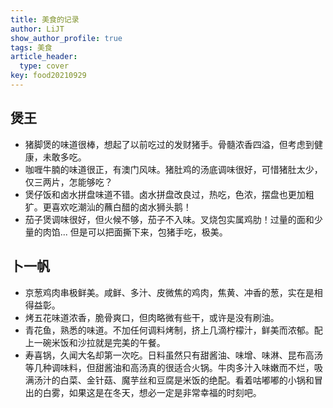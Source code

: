 ```yaml
---
title: 美食的记录
author: LiJT
show_author_profile: true
tags: 美食
article_header:
  type: cover
key: food20210929 
---
```


## 煲王
- 猪脚煲的味道很棒，想起了以前吃过的发财猪手。骨髓浓香四溢，但考虑到健康，未敢多吃。
- 咖喱牛腩的味道很正，有澳门风味。猪肚鸡的汤底调味很好，可惜猪肚太少，仅三两片，怎能够吃？
- 煲仔饭和卤水拼盘味道不错。卤水拼盘改良过，热吃，色浓，摆盘也更加粗犷。更喜欢吃潮汕的蘸白醋的卤水狮头鹅！
- 茄子煲调味很好，但火候不够，茄子不入味。叉烧包实属鸡肋！过量的面和少量的肉馅... 但是可以把面撕下来，包猪手吃，极美。

## 卜一帆
- 京葱鸡肉串极鲜美。咸鲜、多汁、皮微焦的鸡肉，焦黄、冲香的葱，实在是相得益彰。
- 烤五花味道浓香，脆骨爽口，但肉略微有些干，或许是没有刷油。
- 青花鱼，熟悉的味道。不加任何调料烤制，挤上几滴柠檬汁，鲜美而浓郁。配上一碗米饭和沙拉就是完美的午餐。
- 寿喜锅，久闻大名却第一次吃。日料虽然只有甜酱油、味增、味淋、昆布高汤等几种调味料，但甜酱油和高汤真的很适合火锅。牛肉多汁入味嫩而不烂，吸满汤汁的白菜、金针菇、魔芋丝和豆腐是米饭的绝配。看着咕嘟嘟的小锅和冒出的白雾，如果这是在冬天，想必一定是非常幸福的时刻吧。

<!--more-->
